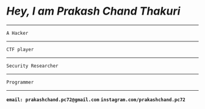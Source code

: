 # ***_*Hey, I am Prakash Chand Thakuri*_***
__________________________________________________
    A Hacker 
---------------------------------------------
    CTF player 
----------------------------------------------
    Security Researcher 
 ---------------------------------
    Programmer

-------------------------------------------------
**`email: prakashchand.pc72@gmail.com`**
**`instagram.com/prakashchand.pc72`**


